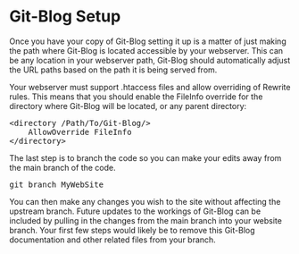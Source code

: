 <!--TITLE: Setup-->
<!--link_title: Setup-->
<!--sort_order: 30-->

# Git-Blog Setup #

Once you have your copy of Git-Blog setting it up is a matter of just making
the path where Git-Blog is located accessible by your webserver. This can be
any location in your webserver path, Git-Blog should automatically adjust the
URL paths based on the path it is being served from.

Your webserver must support .htaccess files and allow overriding of Rewrite
rules. This means that you should enable the FileInfo override for the
directory where Git-Blog will be located, or any parent directory:

<pre class="code">
&lt;directory /Path/To/Git-Blog/&gt;
	AllowOverride FileInfo
&lt;/directory&gt;
</pre>

The last step is to branch the code so you can make your edits away from the
main branch of the code.

<pre class="code">
git branch MyWebSite
</pre>

You can then make any changes you wish to the site without affecting the
upstream branch. Future updates to the workings of Git-Blog can be included by
pulling in the changes from the main branch into your website branch. Your
first few steps would likely be to remove this Git-Blog documentation and
other related files from your branch. 
